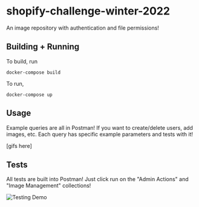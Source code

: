 # shopify-challenge-winter-2022

An image repository with authentication and file permissions!

## Building + Running

To build, run

```
docker-compose build
```

To run, 

```
docker-compose up
```

## Usage

Example queries are all in Postman! If you want to create/delete users, add images, etc. Each query has
specific example parameters and tests with it!

[gifs here]


## Tests

All tests are built into Postman! Just click run on the "Admin Actions" and "Image Management" collections!

![Testing Demo](https://github.com/CalderWhite/shopify-challenge-winter-2022/raw/master/demo_videos/test_demo.gif)

